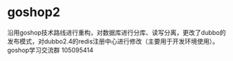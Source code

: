 # goshop2
沿用goshop技术路线进行重构，对数据库进行分库、读写分离，更改了dubbo的发布模式，对dubbo2.4的redis注册中心进行修改（主要用于开发环境使用）。
goshop学习交流群 105095414
